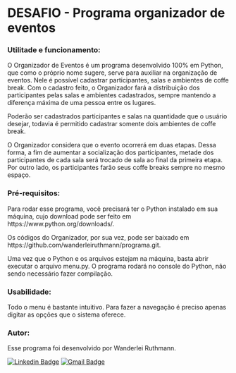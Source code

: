 # DESAFIO - Programa organizador de eventos

<h3>Utilitade e funcionamento:</h3>

<p>O Organizador de Eventos é um programa desenvolvido 100% em Python, que como o próprio nome sugere, serve para auxiliar na organização de eventos. Nele é possível cadastrar participantes, salas e ambientes de coffe break. Com o cadastro feito, o Organizador fará a distribuição dos participantes pelas salas e ambientes cadastrados, sempre mantendo a diferença máxima de uma pessoa entre os lugares.</p>

<p>Poderão ser cadastrados participantes e salas na quantidade que o usuário desejar, todavia é permitido cadastrar somente dois ambientes de coffe break.</p>

<p> O Organizador considera que o evento ocorrerá em duas etapas. Dessa forma, a fim de aumentar a socialização dos participantes, metade dos participantes de cada sala será trocado de sala ao final da primeira etapa. Por outro lado, os participantes farão seus coffe breaks sempre no mesmo espaço.</p>

<h3>Pré-requisitos:</h3>
<p>Para rodar esse programa, você precisará ter o Python instalado em sua máquina, cujo download pode ser feito em https://www.python.org/downloads/.</p>
<p>Os códigos do Organizador, por sua vez, pode ser baixado em https://github.com/wanderleiruthmann/programa.git.</p>
<p>Uma vez que o Python e os arquivos estejam na máquina, basta abrir executar o arquivo menu.py. O programa rodará no console do Python, não sendo necessário fazer compilação.</p>

<h3>Usabilidade:</h3>
<p>Todo o menu é bastante intuitivo. Para fazer a navegação é preciso apenas digitar as opções que o sistema oferece.<p/>

<h3>Autor:</h3>
<p>Esse programa foi desenvolvido por Wanderlei Ruthmann.</p>
  
[![Linkedin Badge](https://img.shields.io/badge/-Wanderlei-blue?style=flat-square&logo=Linkedin&logoColor=white&link=https://www.linkedin.com/in/wanderlei-ruthmann/)](https://www.linkedin.com/in/wanderlei-ruthmann/)
[![Gmail Badge](https://img.shields.io/badge/-wanderleiruthmann@gmail.com-c14438?style=flat-square&logo=Gmail&logoColor=white&link=mailto:wanderleiruthmann@gmail.com)](mailto:wanderleiruthmann@gmail.com)
